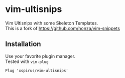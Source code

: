 # vim-ultisnips

Vim Ultisnips with some Skeleton Templates.<br/>
This is a fork of https://github.com/honza/vim-snippets

## Installation

Use your favorite plugin manager.<br/>
Tested with `vim-plug`

```Plug 'xspirus/vim-ultisnips'```
